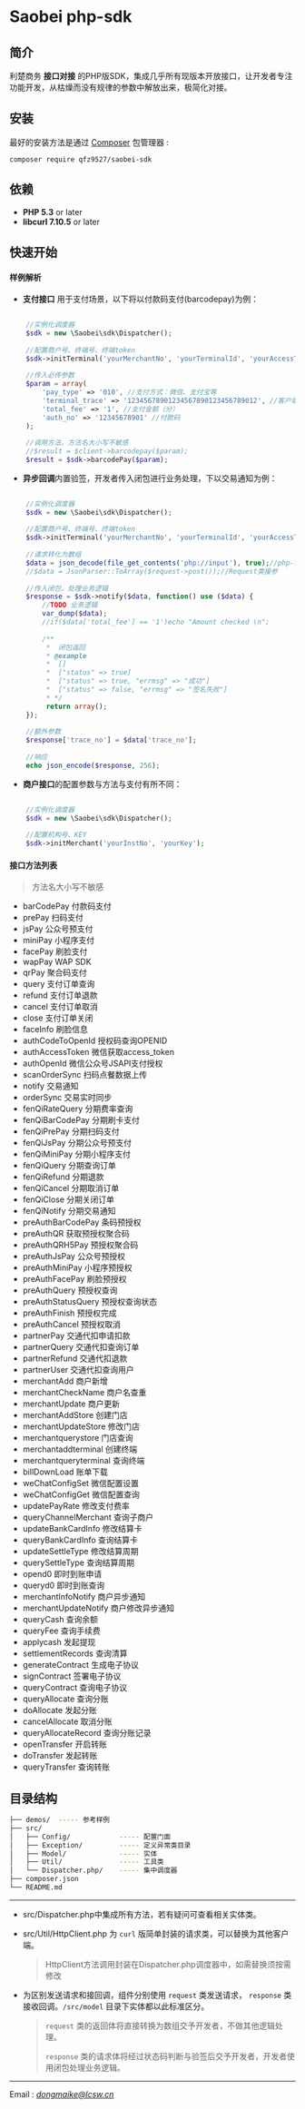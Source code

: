 # Saobei php-sdk

## 简介

利楚商务 **接口对接** 的PHP版SDK，集成几乎所有现版本开放接口，让开发者专注功能开发，从枯燥而没有规律的参数中解放出来，极简化对接。

## 安装

最好的安装方法是通过 [Composer](http://getcomposer.org/) 包管理器 :

```shell
composer require qfz9527/saobei-sdk
```

## 依赖

- **PHP 5.3** or later
- **libcurl 7.10.5** or later

## 快速开始

#### 样例解析

- **支付接口** 用于支付场景，以下将以付款码支付(barcodepay)为例：

```php
    
    //实例化调度器
    $sdk = new \Saobei\sdk\Dispatcher();
    
    //配置商户号、终端号、终端token
    $sdk->initTerminal('yourMerchantNo', 'yourTerminalId', 'yourAccessToken');
    
    //传入必传参数
    $param = array(
        'pay_type' => '010', //支付方式：微信、支付宝等
        'terminal_trace' => '12345678901234567890123456789012', //客户端唯一流水号，生成须有识别性
        'total_fee' => '1', //支付金额（分）
        'auth_no' => '12345678901' //付款码
    );
    
    //调用方法，方法名大小写不敏感
    //$result = $client->barcodepay($param);
    $result = $sdk->barcodePay($param);

```

- **异步回调**内置验签，开发者传入闭包进行业务处理，下以交易通知为例：

```php
    
    //实例化调度器
    $sdk = new \Saobei\sdk\Dispatcher();
    
    //配置商户号、终端号、终端token
    $sdk->initTerminal('yourMerchantNo', 'yourTerminalId', 'yourAccessToken');
    
    //请求转化为数组
    $data = json_decode(file_get_contents('php://input'), true);//php-fpm模式接参
    //$data = JsonParser::ToArray($request->post());//Request类接参
    
    //传入闭包，处理业务逻辑
    $response = $sdk->notify($data, function() use ($data) {
        //TODO 业务逻辑
        var_dump($data);
        //if($data['total_fee'] == '1')echo "Amount checked \n";
        
        /**
         *  闭包返回
         * @example
         *  []
         *  ["status" => true]
         *  ["status" => true, "errmsg" => "成功"]
         *  ["status" => false, "errmsg" => "签名失败"]
         * */
         return array();
    });
    
    //额外参数
    $response['trace_no'] = $data['trace_no'];
    
    //响应
    echo json_encode($response, 256);

```

- **商户接口**的配置参数与方法与支付有所不同：

```php
    
    //实例化调度器
    $sdk = new \Saobei\sdk\Dispatcher();
    
    //配置机构号、KEY
    $sdk->initMerchant('yourInstNo', 'yourKey');

```

#### 接口方法列表

> 方法名大小写不敏感

- barCodePay        付款码支付
- prePay            扫码支付
- jsPay             公众号预支付
- miniPay           小程序支付
- facePay           刷脸支付
- wapPay            WAP SDK
- qrPay             聚合码支付
- query             支付订单查询
- refund            支付订单退款
- cancel            支付订单取消
- close             支付订单关闭
- faceInfo          刷脸信息
- authCodeToOpenId  授权码查询OPENID
- authAccessToken   微信获取access_token
- authOpenId        微信公众号JSAPI支付授权
- scanOrderSync     扫码点餐数据上传
- notify            交易通知
- orderSync         交易实时同步
- fenQiRateQuery    分期费率查询
- fenQiBarCodePay   分期刷卡支付
- fenQiPrePay       分期扫码支付
- fenQiJsPay        分期公众号预支付
- fenQiMiniPay      分期小程序支付
- fenQiQuery        分期查询订单
- fenQiRefund       分期退款
- fenQiCancel       分期取消订单
- fenQiClose        分期关闭订单
- fenQiNotify       分期交易通知
- preAuthBarCodePay 条码预授权
- preAuthQR         获取预授权聚合码
- preAuthQRH5Pay    预授权聚合码
- preAuthJsPay      公众号预授权
- preAuthMiniPay    小程序预授权
- preAuthFacePay    刷脸预授权
- preAuthQuery      预授权查询
- preAuthStatusQuery 预授权查询状态
- preAuthFinish     预授权完成
- preAuthCancel     预授权取消
- partnerPay        交通代扣申请扣款
- partnerQuery      交通代扣查询订单
- partnerRefund     交通代扣退款
- partnerUser       交通代扣查询用户
- merchantAdd       商户新增
- merchantCheckName 商户名查重
- merchantUpdate    商户更新
- merchantAddStore  创建门店
- merchantUpdateStore 修改门店
- merchantquerystore 门店查询
- merchantaddterminal 创建终端
- merchantqueryterminal 查询终端
- billDownLoad      账单下载
- weChatConfigSet   微信配置设置
- weChatConfigGet   微信配置查询
- updatePayRate     修改支付费率
- queryChannelMerchant 查询子商户
- updateBankCardInfo 修改结算卡
- queryBankCardInfo 查询结算卡
- updateSettleType  修改结算周期
- querySettleType   查询结算周期
- opend0            即时到账申请
- queryd0           即时到账查询
- merchantInfoNotify 商户异步通知
- merchantUpdateNotify 商户修改异步通知
- queryCash         查询余额
- queryFee          查询手续费
- applycash         发起提现
- settlementRecords 查询清算
- generateContract  生成电子协议
- signContract      签署电子协议
- queryContract     查询电子协议
- queryAllocate     查询分账
- doAllocate        发起分账
- cancelAllocate    取消分账
- queryAllocateRecord 查询分账记录
- openTransfer      开启转账
- doTransfer        发起转账
- queryTransfer     查询转账

## 目录结构

```bash
├── demos/  ----- 参考样例
├── src/
│   ├── Config/            ----- 配置门面
│   ├── Exception/         ----- 定义异常类目录
│   ├── Model/             ----- 实体
│   ├── Util/              ----- 工具类
│   └── Dispatcher.php/    ----- 集中调度器
├── composer.json
└── README.md
```
------

- src/Dispatcher.php中集成所有方法，若有疑问可查看相关实体类。

- src/Util/HttpClient.php 为 `curl` 版简单封装的请求类，可以替换为其他客户端。

    > HttpClient方法调用封装在Dispatcher.php调度器中，如需替换须按需修改

- 为区别发送请求和接回调，组件分别使用 `request` 类发送请求， `response` 类接收回调。`/src/model` 目录下实体都以此标准区分。

    > `request` 类的返回体将直接转换为数组交予开发者，不做其他逻辑处理。
    >
    > `response` 类的请求体将经过状态码判断与验签后交予开发者，开发者使用闭包处理业务逻辑。

-------

 Email :  *dongmaike@lcsw.cn*